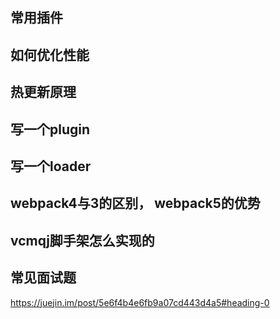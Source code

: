 ## 常用插件

## 如何优化性能

## 热更新原理

## 写一个plugin

## 写一个loader

## webpack4与3的区别， webpack5的优势

## vcmqj脚手架怎么实现的

## 常见面试题
https://juejin.im/post/5e6f4b4e6fb9a07cd443d4a5#heading-0

